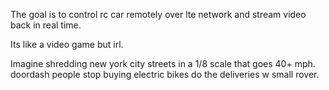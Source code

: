 The goal is to control rc car remotely over lte network and stream video back in real time.

Its like a video game but irl.

Imagine shredding new york city streets in a 1/8 scale that goes 40+ mph. doordash people stop buying electric bikes do the deliveries w small rover.


